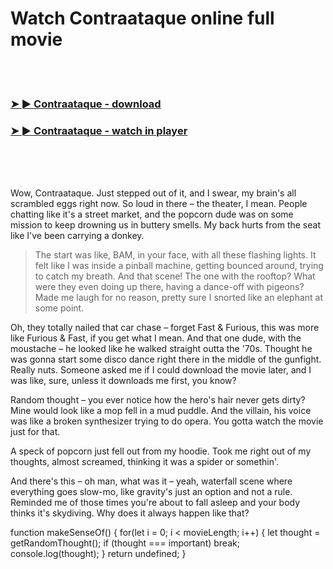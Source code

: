 <h1>Watch Contraataque online full movie</h1>


<br><br>

<h3><a href="https://Dereks-apaliner1973.github.io/mvllgdmsno/">➤ ► Contraataque - download</a></h3> 
<h3><a href="https://Dereks-apaliner1973.github.io/mvllgdmsno/">➤ ► Contraataque - watch in player</a></h3>


<br><br><br>


Wow, Contraataque. Just stepped out of it, and I swear, my brain's all scrambled eggs right now. So loud in there – the theater, I mean. People chatting like it's a street market, and the popcorn dude was on some mission to keep drowning us in buttery smells. My back hurts from the seat like I've been carrying a donkey.

> The start was like, BAM, in your face, with all these flashing lights. It felt like I was inside a pinball machine, getting bounced around, trying to catch my breath. And that scene! The one with the rooftop? What were they even doing up there, having a dance-off with pigeons? Made me laugh for no reason, pretty sure I snorted like an elephant at some point.

Oh, they totally nailed that car chase – forget Fast & Furious, this was more like Furious & Fast, if you get what I mean. And that one dude, with the moustache – he looked like he walked straight outta the '70s. Thought he was gonna start some disco dance right there in the middle of the gunfight. Really nuts. Someone asked me if I could download the movie later, and I was like, sure, unless it downloads me first, you know?

Random thought – you ever notice how the hero's hair never gets dirty? Mine would look like a mop fell in a mud puddle. And the villain, his voice was like a broken synthesizer trying to do opera. You gotta watch the movie just for that.

A speck of popcorn just fell out from my hoodie. Took me right out of my thoughts, almost screamed, thinking it was a spider or somethin'.

And there's this – oh man, what was it – yeah, waterfall scene where everything goes slow-mo, like gravity's just an option and not a rule. Reminded me of those times you're about to fall asleep and your body thinks it's skydiving. Why does it always happen like that?

function makeSenseOf() {
  for(let i = 0; i < movieLength; i++) {
    let thought = getRandomThought();
    if (thought === important) break;
    console.log(thought);
  }
  return undefined;
}
